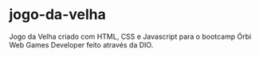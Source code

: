 # jogo-da-velha
 Jogo da Velha criado com HTML, CSS e Javascript para o bootcamp Órbi Web Games Developer feito através da DIO.
